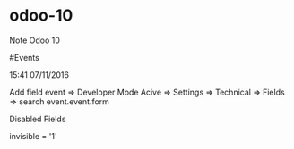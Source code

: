 # odoo-10
Note Odoo 10

#Events

15:41 07/11/2016

Add field event
=> Developer Mode Acive
=> Settings => Technical => Fields => search event.event.form

Disabled Fields

invisible = '1'
